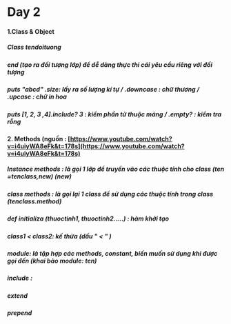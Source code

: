 # Day 2
#### 1.Class & Object
##### Class tendoituong  
##### end (tạo ra đối tượng lớp) để dễ dàng thực thi cái yêu cầu riêng với đối tượng
##### puts "abcd" .size: lấy ra số lượng kí tự / .downcase : chữ thương / .upcase : chữ in hoa
##### puts [1, 2, 3 ,4].include? 3 : kiểm  phần tử thuộc mảng / .empty? :  kiểm tra rỗng
	
##### 
#### 2. Methods (nguồn : [https://www.youtube.com/watch?v=i4uiyWA8eFk&t=178s](https://www.youtube.com/watch?v=i4uiyWA8eFk&t=178s)
##### Instance methods : là gọi 1 lớp để truyền vào các thuộc tính cho class (ten =tenclass,new) (new)
##### class methods : là gọi lại 1 class để sử dụng  các thuộc tính trong class (tenclass.method)
##### def initializa (thuoctinh1, thuoctinh2.....) : hàm khởi tạo
##### class1 < class2: kế thừa (dấu " < " ) 
##### module: là tập hợp các methods, constant, biến muốn sử dụng  khi được gọi đến (khai bào module: ten)
##### include : 	
##### extend
##### prepend
